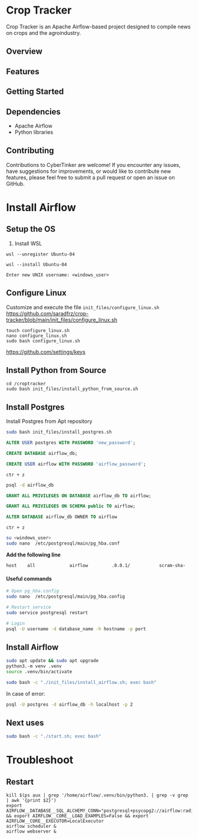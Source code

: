 # Crop Tracker

Crop Tracker is an Apache Airflow-based project designed to compile news on crops and the agroindustry.

## Overview

## Features

## Getting Started

## Dependencies

- Apache Airflow
- Python libraries

## Contributing

Contributions to CyberTinker are welcome! If you encounter any issues, have suggestions for improvements, or would like to contribute new features, please feel free to submit a pull request or open an issue on GitHub.


# Install Airflow

## Setup the OS

1. Install WSL <br>
```
wsl --unregister Ubuntu-04
```
```
wsl --install Ubuntu-04
```
```
Enter new UNIX username: <windows_user>
```
## Configure Linux 
Customize and execute the file `init_files/configure_linux.sh` <br>
https://github.com/saradfrz/crop-tracker/blob/main/init_files/configure_linux.sh <br>
```
touch configure_linux.sh
nano configure_linux.sh
sudo bash configure_linux.sh
```
https://github.com/settings/keys

## Install Python from Source
```
cd /croptracker
sudo bash init_files/install_python_from_source.sh
```

## Install Postgres
Install Postgres from Apt repository<br>

```bash 
sudo bash init_files/install_postgres.sh
```
```sql
ALTER USER postgres WITH PASSWORD 'new_password';
```
```sql
CREATE DATABASE airflow_db;
```
```sql
CREATE USER airflow WITH PASSWORD 'airflow_password';
```
`ctr + z` <br>
```bash
psql -d airflow_db
```
```sql
GRANT ALL PRIVILEGES ON DATABASE airflow_db TO airflow;
```
```sql
GRANT ALL PRIVILEGES ON SCHEMA public TO airflow;
```
```sql
ALTER DATABASE airflow_db OWNER TO airflow
```
`ctr + z`<br>
```bash
su <windows_user>
sudo nano  /etc/postgresql/main/pg_hba.conf
```
**Add the following line** <br>
```
host    all             airflow         .0.0.1/           scram-sha-
```
#### Useful commands <br>
```bash
# Open pg_hba.config
sudo nano  /etc/postgresql/main/pg_hba.config
```
```bash
# Restart service
sudo service postgresql restart
```
```bash
# Login
psql -U username -d database_name -h hostname -p port
```

## Install Airflow

```bash
sudo apt update && sudo apt upgrade
python3.-m venv .venv
source .venv/bin/activate
```
```bash
sudo bash -c "./init_files/install_airflow.sh; exec bash"
```

In case of error:
```bash
psql -U postgres -d airflow_db -h localhost -p 2
```


## Next uses
```bash 
sudo bash -c "./start.sh; exec bash"
```

# Troubleshoot <br>

## Restart
```
kill $(ps aux | grep '/home/airflow/.venv/bin/python3. | grep -v grep | awk '{print $2}')
export AIRFLOW__DATABASE__SQL_ALCHEMY_CONN="postgresql+psycopg2://airflow:radioactive@localhost:2/airflow_db" && export AIRFLOW__CORE__LOAD_EXAMPLES=False && export AIRFLOW__CORE__EXECUTOR=LocalExecutor
airflow scheduler &
airflow webserver &
```
